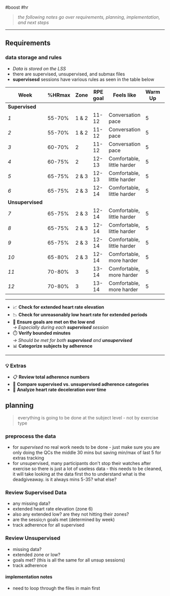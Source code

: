#boost #hr

> *the following notes go over requirements, planning, implementation, and next steps*

---
## Requirements

### data storage and rules
- *Data is stored on the LSS*
- there are supervised, unsupervised, and submax files
- **supervisesd** sessions have various rules as seen in the table below

| Week             | %HRmax | Zone  | RPE goal | Feels like                 | Warm Up | Bounded Minutes | Unbounded Minutes | Cool down |
| ---------------- | ------ | ----- | -------- | -------------------------- | ------- | --------------- | ----------------- | --------- |
| **Supervised**   |        |       |          |                            |         |                 |                   |           |
| *1*              | 55-70% | 1 & 2 | 11-12    | Conversation pace          | 5       | 15              | 15                | 5         |
| *2*              | 55-70% | 1 & 2 | 11-12    | Conversation pace          | 5       | 20              | 10                | 5         |
| *3*              | 60-70% | 2     | 11-12    | Conversation pace          | 5       | 25              | 5                 | 5         |
| *4*              | 60-75% | 2     | 12-13    | Comfortable, little harder | 5       | 30              | 0                 | 5         |
| *5*              | 65-75% | 2 & 3 | 12-13    | Comfortable, little harder | 5       | 30              | 0                 | 5         |
| *6*              | 65-75% | 2 & 3 | 12-14    | Comfortable, little harder | 5       | 30              | 0                 | 5         |
| **Unsupervised** |        |       |          |                            |         |                 |                   |           |
| *7*              | 65-75% | 2 & 3 | 12-14    | Comfortable, little harder | 5       | 30              | 0                 | 5         |
| *8*              | 65-75% | 2 & 3 | 12-14    | Comfortable, little harder | 5       | 30              | 0                 | 5         |
| *9*              | 65-75% | 2 & 3 | 12-14    | Comfortable, little harder | 5       | 30              | 0                 | 5         |
| *10*             | 65-80% | 2 & 3 | 12-14    | Comfortable, more harder   | 5       | 30              | 0                 | 5         |
| *11*             | 70-80% | 3     | 13-14    | Comfortable, more harder   | 5       | 30              | 0                 | 5         |
| *12*             | 70-80% | 3     | 13-14    | Comfortable, more harder   | 5       | 30              | 0                 | 5         |
---
- 📈 **Check for extended heart rate elevation**
- 📉 **Check for unreasonably low heart rate for extended periods**
- 🎯 **Ensure goals are met on the low end**  
  _→ Especially during each **supervised** session_
- ⏱️ **Verify bounded minutes**  
  _→ Should be met for both **supervised** and **unsupervised**_
- 📊 **Categorize subjects by adherence**

---

### 💡 **Extras**

- 📋 **Review total adherence numbers**
- 🔄 **Compare supervised vs. unsupervised adherence categories**
- 🧠 **Analyze heart rate deceleration over time**

## planning 

> everything is going to be done at the subject level - not by exercise type

### preprocess the data
- for *supervised* no real work needs to be done - just make sure you are only doing the QCs the middle 30 mins but saving min/max of last 5 for extras tracking
- for unsupervised, many participants don't stop their watches after exercise so there is just a lot of useless data - this needs to be cleaned, it will take looking at the data first tho to understand what is the deadgiveaway. is it always mins 5-35? what else?

### Review Supervised Data
- any missing data?
- extended heart rate elevation (zone 6)
- also any extended low? are they not hitting their zones?
- are the sessio;n goals met (determined by week)
- track adherence for all supervised

### Review Unsupervised 
- missing data?
- extended zone or low?
- goals met? (this is all the same for all unsup sessions)
- track adherence

#### implementation notes 
- need to loop through the files in main first 













